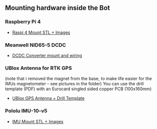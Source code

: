 ## Mounting hardware inside the Bot

### Raspberry Pi 4

* [Raspi 4 Mount STL + Images](./Raspi)

### Meanwell NID65-5 DCDC

* [DCDC Converter mount and wiring](./DCDC)


### UBlox Antenna for RTK GPS
(note that i removed the magnet from the base, to make life easier for the IMUs magnetometer - see pictures in the folder)
You can use the drill template (PDF) with an Eurocard singled sided copper PCB (100x160mm)

* [UBlox GPS Antenna + Drill Template](./GPS%20Antenna)

### Pololu IMU-10-v5

* [IMU Mount STL + Images](./IMU)
